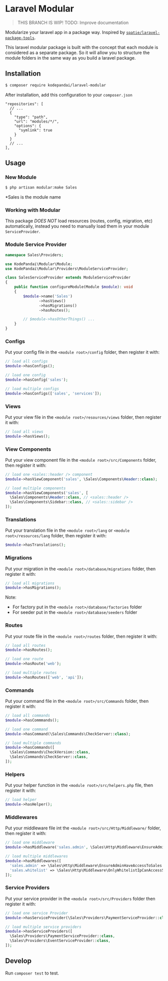 # Laravel Modular

> THIS BRANCH IS WIP!
> TODO: Improve documentation

Modularize your laravel app in a package way. Inspired by 
[`spatie/laravel-package-tools`](https://github.com/spatie/laravel-package-tools).

This laravel modular package is built with the concept 
that each module is considered as a separate package. 
So it will allow you to structure the module folders in the same way
as you build a laravel package.

## Installation

```bash
$ composer require kodepandai/laravel-modular
```

After installation, add this configuration to your `composer.json`

```jsonc
"repositories": [
  // ...
  {
    "type": "path",
    "url": "modules/*/",
    "options": {
      "symlink": true
    }
  }
  // ...
],
```

## Usage

### New Module

```bash
$ php artisan modular:make Sales
```

\*Sales is the module name

### Working with Modular

This package *DOES NOT* load resources (routes, config, migration, etc) 
automatically, instead you need to manually load them in 
your module `ServiceProvider`.

### Module Service Provider

```php
namespace Sales\Providers;

use KodePandai\Modular\Module;
use KodePandai\Modular\Providers\ModuleServiceProvider;

class SalesServiceProvider extends ModuleServiceProvider
{
    public function configureModule(Module $module): void
    {
        $module->name('Sales')
               ->hasViews()
               ->hasMigrations()
               ->hasRoutes();

        // $module->hasOtherThings() ...
    }
}

```

### Configs

Put your config file in the `<module root>/config` folder,
then register it with:

```php
// load all configs
$module->hasConfigs();

// load one config
$module->hasConfig('sales');

// load multiple configs
$module->hasConfigs(['sales', 'services']);
```

### Views

Put your view file in the `<module root>/resources/views` folder,
then register it with:

```php
// load all views
$module->hasViews();
```

### View Components

Put your view component file in the `<module root>/src/Components` folder,
then register it with:

```php
// load one <sales::header /> component
$module->hasViewComponent('sales', \Sales\Components\Header::class);

// load multiple components
$module->hasViewComponents('sales', [
  \Sales\Components\Header::class, // <sales::header />
  \Sales\Components\Sidebar::class, // <sales::sidebar />
]);
```

### Translations

Put your translation file in the `<module root>/lang` 
or `<module root>/resources/lang` folder,
then register it with:

```php
$module->hasTranslations();
```

### Migrations

Put your migration in the `<module root>/database/migrations` folder,
then register it with:

```php
// load all migrations
$module->hasMigrations();
```

Note:
* For factory put in the `<module root>/database/factories` folder
* For seeder put in the `<module root>/database/seeders` folder

### Routes

Put your route file in the `<module root>/routes` folder,
then register it with:

```php
// load all routes
$module->hasRoutes();

// load one route
$module->hasRoute('web');

// load multiple routes
$module->hasRoutes(['web', 'api']);
```

### Commands

Put your command file in the `<module root>/src/Commands` folder,
then register it with:

```php
// load all commands
$module->hasCommmands();

// load one command
$module->hasCommand(\Sales\Commands\CheckServer::class);

// load multiple commands
$module->hasCommands([
  \Sales\Commands\CheckVersion::class,
  \Sales\Commands\CheckServer::class,
]);
```

### Helpers

Put your helper function in the `<module root>/src/helpers.php` file,
then register it with:

```php
// load helper
$module->hasHelper();
```

### Middlewares

Put your middleware file int the `<module root>/src/Http/Middleware/` folder,
then register it with:

```php
// load one middleware
$module->hasMiddleware('sales.admin', \Sales\Http\Middleware\EnsureAdminHaveAccessToSales::class);

// load multiple middlewares
$module->hasMiddlewares([
  'sales.admin' => \Sales\Http\Middleware\EnsureAdminHaveAccessToSales::class,
  'sales.whitelist' => \Sales\Http\Middleware\OnlyWhitelistIpCanAccessSales::class,
]);
```

### Service Providers

Put your service provider in the `<module root>/src/Providers` folder
then register it with:

```php
// load one service Provider
$module->hasServiceProvider(\Sales\Providers\PaymentServiceProvider::class);

// load multiple service providers
$module->hasServiceProviders([
  \Sales\Providers\PaymentServiceProvider::class,
  \Sales\Providers\EventServiceProvider::class,
]);
```

## Develop

Run `composer test` to test.
